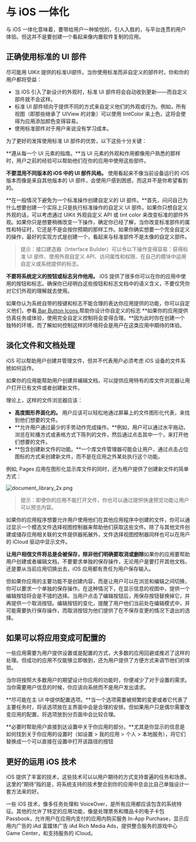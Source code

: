 # 与 iOS 一体化

与 iOS 一体化意味着，要带给用户一种愉悦的，引人入胜的，与平台连贯的用户体验。但这并不是要创建一个看起来像内置软件复制的应用。

## 正确使用标准的 UI 部件

尽可能用 UIKit 提供的标准UI部件。当你使用标准而非自定义的部件时，你和你的用户都将受益：

- 当 iOS 引入了新设计的外观时，标准 UI 部件将会自动收到更新——而自定义部件就不会这样。
- 标准 UI 部件倾向于提供不同的方式来自定义他们的外观或行为。例如，所有视图（即那些继承了 UIView 的对象）可以使用 tintColor 来上色，这将会使得为应用添加颜色变得容易。
- 使用标准部件对于用户来说没有学习成本。

为了更好的发挥使用标准 UI 部件的优势，以下这些十分关键：

**遵从每一个 UI 元素的指南。**当 UI 元素的外观和作用都像用户熟悉的那样时，用户之前的经验可以帮助他们在你的应用中使用这些部件。

**不要混用不同版本的 iOS 中的 UI 部件风格。** 使用看起来不像当前设备运行的 iOS 版本而像是来自其他版本的 UI 部件，会使用户感到困惑，而这并不是你希望看到的。

**在一般情况下避免为一个标准操作创建自定义的 UI 部件。**首先，问问自己为什么想要创建一个实际上只是执行标准操作的自定义 UI  部件。如果你只想自定义外观的话，可以考虑通过 UIKit 外观自定义 API 或 tint color 来改变标准的部件外观。如果你只是想要稍微改变一下操作，确定你已经了解，当你改变标准部件的属性和特征时，它还是不是会按你预期的那样工作。如果你确实想要一个完全自定义的操作，最好的实现方式是创建一个，看起来与标准部件不是太像的自定义部件。

>提示：接口建造器（Interface Builder）可以令以下操作变得容易：获得标准 UI 部件、使用外观自定义 API、访问属性和权限、在自己的模块中运用自定义或系统提供的标志。

**不要将系统定义的按钮或标志另作他用。** iOS 提供了很多你可以在你的应用中使用的按钮和标志。确保你已经明白这些按钮和标志文档中的语义含义，不要仅凭你对它们外观的理解就去使用。

如果你认为系统自带的按键和标志不能合理的表达你应用提供的功能，你可以自定义他们，参看[ Bar Button Icons](https://developer.apple.com/library/ios/documentation/UserExperience/Conceptual/MobileHIG/BarIcons.html#//apple_ref/doc/uid/TP40006556-CH21-SW1),帮助你设计你自定义的标志
**如果你的应用提供仿真任务或体验，使用完全自定义控制将会变得合理。**因为此时你在创建一个独特的环境，而了解如何控制这样的环境将会是用户在这类应用中期待的体验。

## 淡化文件和文档处理

iOS 可以帮助用户创建并管理文件，但并不代表用户必须考虑 iOS 设备的文件系统如何运作。

如果你的应用能帮助用户创建并编辑文档，可以提供应用特有的库文件浏览器让用户打开已有文件或者创建新文件。

理论上，这样的文件浏览器应该：

- **高度图形界面化的。** 用户应该可以轻松地通过屏幕上的文件图形化代表，来找到他们想要的文件。
- **允许用户通过最少的手势动作完成操作。**例如，用户可以通过水平拖动，浏览在轮播方式或表格方式下陈列的文件，然后通过点击其中一个，来打开他们想要的文件。
- **包含创建新文件的功能。**一个库文件管理器可能会让用户，通过点击占位图标的方式来创建新文件，而不是在应用之外某处执行这个功能。

例如, Pages 应用在图形化显示库文件的同时，还为用户提供了创建新文件的简单方式：

![document_library_2x.png](images/document_library_2x.png)

>提示：即使你的应用不能打开文件，你也可以通过提供快速预览功能让用户可以预览内容。

如果你的应用程序想要允许用户使用他们在其他应用程序中创建的文件，你可以通过显示一个模态文件选择视图控制器来帮助他们获取这些文件。除了与其他文件创建或储存应用相关联的文件提供器拓展外，文件选择视图控制器同样也可以在用户的 iCloud 驱动中显示文件。

**让用户相信文件将总是会被保存，除非他们明确要取消或删除**如果你的应用要帮助用户创建或者编辑文档，不要要求单独的保存操作，无论用户是要打开其他文档，还是要从当前应用切换出去，iOS 应用都有责任为用户保存输入。

但如果你应用的主要功能不是创建内容，而是让用户可以在浏览和编辑之间切换，你可以要求一个单独的保存操作。在这种情况下，在显示信息的视图中，提供一个编辑按钮将会是不错的选择。当用户点击了编辑按钮后，用保存按钮替换掉它，并再提供一个取消按钮。编辑按钮的变化，提醒了用户他们当前处在编辑模式中，并可能需要执行保存操作，而取消按钮为他们提供了在不保存变更的情况下退出的选择。

## 如果可以将应用变成可配置的

一些应用需要为用户提供设置或是配置的方式，大多数的应用回避或推迟了这样的处理。但成功的应用不仅能够立即做到，还为用户提供了方便方式来调节他们的体验。

当你将按照大多数用户的期望设计你应用的功能时，你便减少了对于设置的需求。当你需要用户信息的时候，你应该向系统而不是用户发出请求。

**尽可能在主 UI 中提供配置选项。**当一个选项需要被频繁的变更或者它代表了主要任务时，将该选项放在主界面中会是合理的安排。但如果用户只是偶尔需要改变应用的配置，将选项放到分页面中会比较合理。

**必要时帮助用户直接到达设置中关于你应用的部分。**尤其是你显示的信息是如何找到关于你应用的设置时（如设置 > 我的应用 > 个人 > 本地服务），将它们替换成一个可以直接在设置中打开该路径的按钮

## 更好的运用 iOS 技术

iOS 提供了丰富的技术，这些技术可以以用户期待的方式支持普遍的任务和场景。这里的“期待”指的是，将系统支持的技术整合到你的应用中总会比自己单独设计一套方法来的好。

一些 iOS 技术，像多任务处理和 VoiceOver，是所有应用都应该包含的系统特征。其他的允许了特定的应用功能，像是处理票务和赠品卡的电子卡包 Passbook，允许用户在应用内支付的应用内购买服务 In-App Purchase，显示应用内广告的 iAd 富媒体广告 iAd Rich Media Ads，提供整合服务的游戏中心 Game Center，和支持服务的 iCloud。


